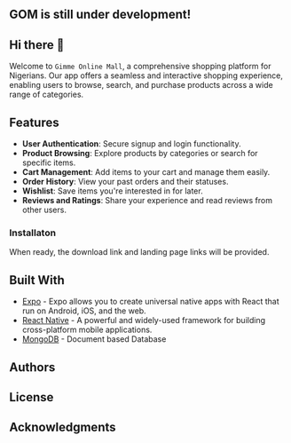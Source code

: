 ## GOM is still under development!

## Hi there 👋
Welcome to `Gimme Online Mall`, a comprehensive shopping platform for Nigerians. Our app offers a seamless and interactive shopping experience, enabling users to browse, search, and purchase products across a wide range of categories.

## Features

- **User Authentication**: Secure signup and login functionality.
- **Product Browsing**: Explore products by categories or search for specific items.
- **Cart Management**: Add items to your cart and manage them easily.
- **Order History**: View your past orders and their statuses.
- **Wishlist**: Save items you're interested in for later.
- **Reviews and Ratings**: Share your experience and read reviews from other users.


### Installaton

When ready, the download link and landing page links will be provided.

## Built With

- [Expo](https://expo.dev/) - Expo allows you to create universal native apps with React that run on Android, iOS, and the web.
- [React Native](https://reactnative.dev/) - A powerful and widely-used framework for building cross-platform mobile applications.
- [MongoDB](https://www.mongodb.com/) - Document based Database


## Authors


## License


## Acknowledgments

